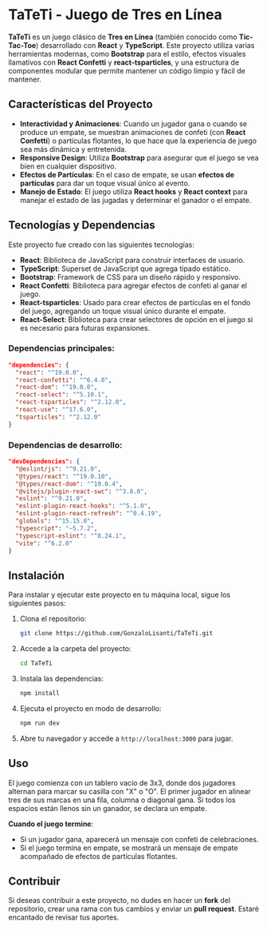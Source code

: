 # TaTeTi - Juego de Tres en Línea

**TaTeTi** es un juego clásico de **Tres en Línea** (también conocido como **Tic-Tac-Toe**) desarrollado con **React** y **TypeScript**. Este proyecto utiliza varias herramientas modernas, como **Bootstrap** para el estilo, efectos visuales llamativos con **React Confetti** y **react-tsparticles**, y una estructura de componentes modular que permite mantener un código limpio y fácil de mantener.

## Características del Proyecto

- **Interactividad y Animaciones**: Cuando un jugador gana o cuando se produce un empate, se muestran animaciones de confeti (con **React Confetti**) o partículas flotantes, lo que hace que la experiencia de juego sea más dinámica y entretenida.
- **Responsive Design**: Utiliza **Bootstrap** para asegurar que el juego se vea bien en cualquier dispositivo.
- **Efectos de Partículas**: En el caso de empate, se usan **efectos de partículas** para dar un toque visual único al evento.
- **Manejo de Estado**: El juego utiliza **React hooks** y **React context** para manejar el estado de las jugadas y determinar el ganador o el empate.

## Tecnologías y Dependencias

Este proyecto fue creado con las siguientes tecnologías:

- **React**: Biblioteca de JavaScript para construir interfaces de usuario.
- **TypeScript**: Superset de JavaScript que agrega tipado estático.
- **Bootstrap**: Framework de CSS para un diseño rápido y responsivo.
- **React Confetti**: Biblioteca para agregar efectos de confeti al ganar el juego.
- **React-tsparticles**: Usado para crear efectos de partículas en el fondo del juego, agregando un toque visual único durante el empate.
- **React-Select**: Biblioteca para crear selectores de opción en el juego si es necesario para futuras expansiones.

### Dependencias principales:

```json
"dependencies": {
  "react": "^19.0.0",
  "react-confetti": "^6.4.0",
  "react-dom": "^19.0.0",
  "react-select": "^5.10.1",
  "react-tsparticles": "^2.12.0",
  "react-use": "^17.6.0",
  "tsparticles": "^2.12.0"
}
```

### Dependencias de desarrollo:

```json
"devDependencies": {
  "@eslint/js": "^9.21.0",
  "@types/react": "^19.0.10",
  "@types/react-dom": "^19.0.4",
  "@vitejs/plugin-react-swc": "^3.8.0",
  "eslint": "^9.21.0",
  "eslint-plugin-react-hooks": "^5.1.0",
  "eslint-plugin-react-refresh": "^0.4.19",
  "globals": "^15.15.0",
  "typescript": "~5.7.2",
  "typescript-eslint": "^8.24.1",
  "vite": "^6.2.0"
}
```

## Instalación

Para instalar y ejecutar este proyecto en tu máquina local, sigue los siguientes pasos:

1. Clona el repositorio:

   ```bash
   git clone https://github.com/GonzaloLisanti/TaTeTi.git
   ```

2. Accede a la carpeta del proyecto:

   ```bash
   cd TaTeTi
   ```

3. Instala las dependencias:

   ```bash
   npm install
   ```

4. Ejecuta el proyecto en modo de desarrollo:

   ```bash
   npm run dev
   ```

5. Abre tu navegador y accede a `http://localhost:3000` para jugar.

## Uso

El juego comienza con un tablero vacío de 3x3, donde dos jugadores alternan para marcar su casilla con "X" o "O". El primer jugador en alinear tres de sus marcas en una fila, columna o diagonal gana. Si todos los espacios están llenos sin un ganador, se declara un empate.

**Cuando el juego termine**:

- Si un jugador gana, aparecerá un mensaje con confeti de celebraciones.
- Si el juego termina en empate, se mostrará un mensaje de empate acompañado de efectos de partículas flotantes.

## Contribuir

Si deseas contribuir a este proyecto, no dudes en hacer un **fork** del repositorio, crear una rama con tus cambios y enviar un **pull request**. Estaré encantado de revisar tus aportes.
